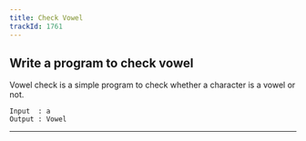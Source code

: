 ```yaml
---
title: Check Vowel
trackId: 1761
---
```


## Write a program to check vowel

Vowel check is a simple program to check whether a character is a vowel or not.

```
Input  : a
Output : Vowel
```

---
